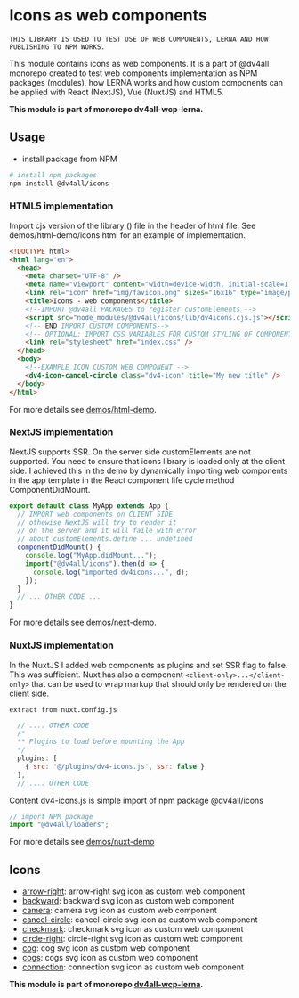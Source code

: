 # Icons as web components

`THIS LIBRARY IS USED TO TEST USE OF WEB COMPONENTS, LERNA AND HOW PUBLISHING TO NPM WORKS.`

This module contains icons as web components. It is a part of @dv4all monorepo created to test web components implementation as NPM packages (modules), how LERNA works and how custom components can be applied with React (NextJS), Vue (NuxtJS) and HTML5.

**This module is part of monorepo dv4all-wcp-lerna.**

## Usage

- install package from NPM

```bash
# install npm packages
npm install @dv4all/icons

```

### HTML5 implementation

Import cjs version of the library () file in the header of html file. See demos/html-demo/icons.html for an example of implementation.

```html
<!DOCTYPE html>
<html lang="en">
  <head>
    <meta charset="UTF-8" />
    <meta name="viewport" content="width=device-width, initial-scale=1.0" />
    <link rel="icon" href="img/favicon.png" sizes="16x16" type="image/png" />
    <title>Icons - web components</title>
    <!--IMPORT @dv4all PACKAGES to register customElements -->
    <script src="node_modules/@dv4all/icons/lib/dv4icons.cjs.js"></script>
    <!-- END IMPORT CUSTOM COMPONENTS-->
    <!-- OPTIONAL: IMPORT CSS VARIABLES FOR CUSTOM STYLING OF COMPONENTS -->
    <link rel="stylesheet" href="index.css" />
  </head>
  <body>
    <!--EXAMPLE ICON CUSTOM WEB COMPONENT -->
    <dv4-icon-cancel-circle class="dv4-icon" title="My new title" />
  </body>
</html>
```

For more details see [demos/html-demo](https://github.com/dmijatovic/dv4all-wcp-lerna/tree/master/demos/html-demo).

### NextJS implementation

NextJS supports SSR. On the server side customElements are not supported. You need to ensure that icons library is loaded only at the client side. I achieved this in the demo by dynamically importing web components in the app template in the React component life cycle method ComponentDidMount.

```javascript
export default class MyApp extends App {
  // IMPORT web components on CLIENT SIDE
  // othewise NextJS will try to render it
  // on the server and it will faile with error
  // about customElements.define ... undefined
  componentDidMount() {
    console.log("MyApp.didMount...");
    import("@dv4all/icons").then(d => {
      console.log("imported dv4icons...", d);
    });
  }
  // ... OTHER CODE ...
}
```

For more details see [demos/next-demo](https://github.com/dmijatovic/dv4all-wcp-lerna/tree/master/demos/next-demo).

### NuxtJS implementation

In the NuxtJS I added web components as plugins and set SSR flag to false. This was sufficient. Nuxt has also a component `<client-only>...</client-only>` that can be used to wrap markup that should only be rendered on the client side.

`extract from nuxt.config.js`

```javascript
  // .... OTHER CODE
  /*
  ** Plugins to load before mounting the App
  */
  plugins: [
    { src: '@/plugins/dv4-icons.js', ssr: false }
  ],
  // .... OTHER CODE
```

Content dv4-icons.js is simple import of npm package @dv4all/icons

```javascript
// import NPM package
import "@dv4all/loaders";
```

For more details see [demos/nuxt-demo](https://github.com/dmijatovic/dv4all-wcp-lerna/tree/master/demos/nuxt-demo)

## Icons

- [arrow-right](src/arrow-right/README.md): arrow-right svg icon as custom web component
- [backward](src/backward/README.md): backward svg icon as custom web component
- [camera](src/camera/README.md): camera svg icon as custom web component
- [cancel-circle](src/cancel-circle/README.md): cancel-circle svg icon as custom web component
- [checkmark](src/checkmark/README.md): checkmark svg icon as custom web component
- [circle-right](src/circle-right/README.md): circle-right svg icon as custom web component
- [cog](src/cog/README.md): cog svg icon as custom web component
- [cogs](src/cogs/README.md): cogs svg icon as custom web component
- [connection](src/connection/README.md): connection svg icon as custom web component

**This module is part of monorepo [dv4all-wcp-lerna](https://github.com/dmijatovic/dv4all-wcp-lerna).**
